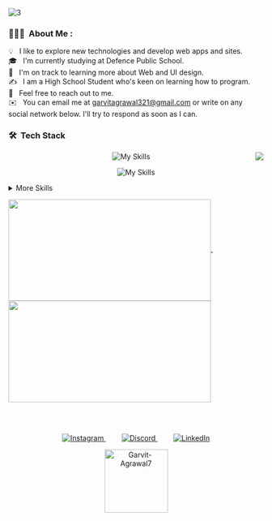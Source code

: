 ![3](https://github.com/Garvit-Agrawal7/Garvit-Agrawal7/assets/134291696/440aafe0-7cda-4fcd-a127-18e271dc7015)

### 👨🏻‍💻 &nbsp;About Me :

💡 &nbsp; I like to explore new technologies and develop web apps and sites.  
🎓 &nbsp; I'm currently studying at Defence Public School.\
🌱 &nbsp; I'm on track to learning more about Web and UI design.\
✍️ &nbsp; I am a High School Student who's keen on learning how to program.\
💬 &nbsp; Feel free to reach out to me.\
✉️ &nbsp; You can email me at garvitagrawal321@gmail.com or write on any social network below. I'll try to respond as soon as I can.

### 🛠 &nbsp;Tech Stack
<img src="https://raw.githubusercontent.com/vitasha10/vitasha10/master/assets/Night-Coding.gif" align="right"/>

<p align="center">
  <img src="https://skillicons.dev/icons?i=js,python,java,c,react,nodejs,nextjs,express,jquery" alt="My Skills">
</p>


<p align="center">
  <img src="https://skillicons.dev/icons?i=flask,selenium,bootstrap,mysql,sqlite,mongodb,html,css" alt="My Skills">
</p>




<details>
<summary>More Skills</summary>


![My Skills](https://skillicons.dev/icons?i=vscode,replit,git,github,heroku,powershell,bash)


![PyCharm](https://img.shields.io/badge/PyCharm-000000.svg?style=for-the-badge&logo=PyCharm&logoColor=white)&nbsp;
![WebStorm](https://img.shields.io/badge/WebStorm-000000.svg?style=for-the-badge&logo=WebStorm&logoColor=white)&nbsp;
![CLion](https://img.shields.io/badge/CLion-000000.svg?style=for-the-badge&logo=CLion&logoColor=white)&nbsp;
![npm](https://img.shields.io/badge/npm-CB3837?style=for-the-badge&logo=npm&logoColor=white)


</details>
<p><a href="https://github.com/anuraghazra/github-readme-stats">
  <img height=200 align="center" width=400 src="https://github-readme-stats.vercel.app/api?username=garvit-agrawal7&hide=contribs&theme=transparent" />
</a>&nbsp;&nbsp;&nbsp;&nbsp;&nbsp;&nbsp;&nbsp;
<a href="https://github.com/anuraghazra/convoychat">
  <img height=200 align="center" width=400 src="https://github-readme-stats.vercel.app/api/top-langs/?username=garvit-agrawal7&layout=compact&theme=transparent" />
</a></p><br><br>




<p align="center">
  <a href="https://www.instagram.com/garvit_agrawal1" target="_blank">
    <img src="https://skillicons.dev/icons?i=instagram" alt="Instagram">
  </a>&nbsp;&nbsp;&nbsp;&nbsp;&nbsp;&nbsp;&nbsp;
  <a href="https://discord.com/users/garvit_agrawal7" target="_blank">
    <img src="https://skillicons.dev/icons?i=discord" alt="Discord">
  </a>&nbsp;&nbsp;&nbsp;&nbsp;&nbsp;&nbsp;&nbsp;
  <a href="https://www.linkedin.com/in/garvit-agrawal-628355291" target="_blank">
    <img src="https://skillicons.dev/icons?i=linkedin" alt="LinkedIn">
  </a>
</p>



<p align="center"> <img width="125px" src="https://komarev.com/ghpvc/?username=Garvit-Agrawal7&label=Profile%20visits&color=0e75b6&style=flat" alt="Garvit-Agrawal7" /> </p> 

